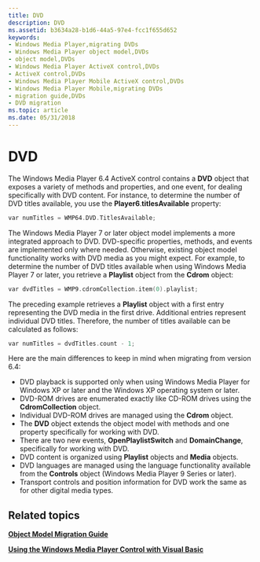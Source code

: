 ```yaml
---
title: DVD
description: DVD
ms.assetid: b3634a28-b1d6-44a5-97e4-fcc1f655d652
keywords:
- Windows Media Player,migrating DVDs
- Windows Media Player object model,DVDs
- object model,DVDs
- Windows Media Player ActiveX control,DVDs
- ActiveX control,DVDs
- Windows Media Player Mobile ActiveX control,DVDs
- Windows Media Player Mobile,migrating DVDs
- migration guide,DVDs
- DVD migration
ms.topic: article
ms.date: 05/31/2018
---
```


# DVD

The Windows Media Player 6.4 ActiveX control contains a **DVD** object that exposes a variety of methods and properties, and one event, for dealing specifically with DVD content. For instance, to determine the number of DVD titles available, you use the **Player6**.**titlesAvailable** property:


```C++
var numTitles = WMP64.DVD.TitlesAvailable;

```



The Windows Media Player 7 or later object model implements a more integrated approach to DVD. DVD-specific properties, methods, and events are implemented only where needed. Otherwise, existing object model functionality works with DVD media as you might expect. For example, to determine the number of DVD titles available when using Windows Media Player 7 or later, you retrieve a **Playlist** object from the **Cdrom** object:


```C++
var dvdTitles = WMP9.cdromCollection.item(0).playlist;

```



The preceding example retrieves a **Playlist** object with a first entry representing the DVD media in the first drive. Additional entries represent individual DVD titles. Therefore, the number of titles available can be calculated as follows:


```C++
var numTitles = dvdTitles.count - 1;

```



Here are the main differences to keep in mind when migrating from version 6.4:

-   DVD playback is supported only when using Windows Media Player for Windows XP or later and the Windows XP operating system or later.
-   DVD-ROM drives are enumerated exactly like CD-ROM drives using the **CdromCollection** object.
-   Individual DVD-ROM drives are managed using the **Cdrom** object.
-   The **DVD** object extends the object model with methods and one property specifically for working with DVD.
-   There are two new events, **OpenPlaylistSwitch** and **DomainChange**, specifically for working with DVD.
-   DVD content is organized using **Playlist** objects and **Media** objects.
-   DVD languages are managed using the language functionality available from the **Controls** object (Windows Media Player 9 Series or later).
-   Transport controls and position information for DVD work the same as for other digital media types.

## Related topics

<dl> <dt>

[**Object Model Migration Guide**](object-model-migration-guide.md)
</dt> <dt>

[**Using the Windows Media Player Control with Visual Basic**](using-the-windows-media-player-control-with-visual-basic.md)
</dt> </dl>

 

 




